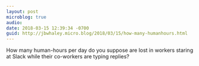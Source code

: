 ```yaml
---
layout: post
microblog: true
audio: 
date: 2018-03-15 12:39:34 -0700
guid: http://jbwhaley.micro.blog/2018/03/15/how-many-humanhours.html
---
```

How many human-hours per day do you suppose are lost in workers staring at Slack while their co-workers are typing replies?
